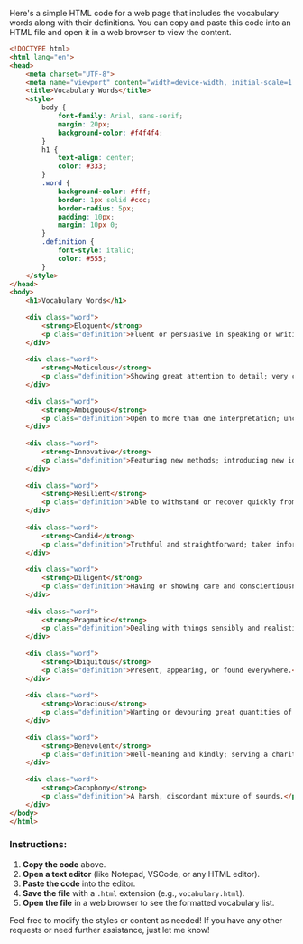 Here's a simple HTML code for a web page that includes the vocabulary words along with their definitions. You can copy and paste this code into an HTML file and open it in a web browser to view the content.

```html
<!DOCTYPE html>
<html lang="en">
<head>
    <meta charset="UTF-8">
    <meta name="viewport" content="width=device-width, initial-scale=1.0">
    <title>Vocabulary Words</title>
    <style>
        body {
            font-family: Arial, sans-serif;
            margin: 20px;
            background-color: #f4f4f4;
        }
        h1 {
            text-align: center;
            color: #333;
        }
        .word {
            background-color: #fff;
            border: 1px solid #ccc;
            border-radius: 5px;
            padding: 10px;
            margin: 10px 0;
        }
        .definition {
            font-style: italic;
            color: #555;
        }
    </style>
</head>
<body>
    <h1>Vocabulary Words</h1>
    
    <div class="word">
        <strong>Eloquent</strong>
        <p class="definition">Fluent or persuasive in speaking or writing; clearly expressing or indicating something.</p>
    </div>
    
    <div class="word">
        <strong>Meticulous</strong>
        <p class="definition">Showing great attention to detail; very careful and precise.</p>
    </div>
    
    <div class="word">
        <strong>Ambiguous</strong>
        <p class="definition">Open to more than one interpretation; unclear or inexact.</p>
    </div>
    
    <div class="word">
        <strong>Innovative</strong>
        <p class="definition">Featuring new methods; introducing new ideas.</p>
    </div>
    
    <div class="word">
        <strong>Resilient</strong>
        <p class="definition">Able to withstand or recover quickly from difficult conditions.</p>
    </div>
    
    <div class="word">
        <strong>Candid</strong>
        <p class="definition">Truthful and straightforward; taken informally, especially without the subject's knowledge.</p>
    </div>
    
    <div class="word">
        <strong>Diligent</strong>
        <p class="definition">Having or showing care and conscientiousness in one's work or duties.</p>
    </div>
    
    <div class="word">
        <strong>Pragmatic</strong>
        <p class="definition">Dealing with things sensibly and realistically based on practical considerations.</p>
    </div>
    
    <div class="word">
        <strong>Ubiquitous</strong>
        <p class="definition">Present, appearing, or found everywhere.</p>
    </div>
    
    <div class="word">
        <strong>Voracious</strong>
        <p class="definition">Wanting or devouring great quantities of food; having a very eager approach to an activity.</p>
    </div>
    
    <div class="word">
        <strong>Benevolent</strong>
        <p class="definition">Well-meaning and kindly; serving a charitable rather than a profit-making purpose.</p>
    </div>
    
    <div class="word">
        <strong>Cacophony</strong>
        <p class="definition">A harsh, discordant mixture of sounds.</p>
    </div>
</body>
</html>
```

### Instructions:
1. **Copy the code** above.
2. **Open a text editor** (like Notepad, VSCode, or any HTML editor).
3. **Paste the code** into the editor.
4. **Save the file** with a `.html` extension (e.g., `vocabulary.html`).
5. **Open the file** in a web browser to see the formatted vocabulary list.

Feel free to modify the styles or content as needed! If you have any other requests or need further assistance, just let me know!
